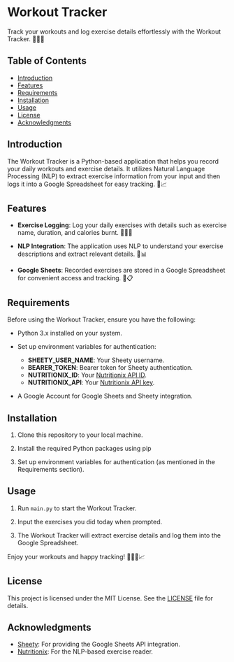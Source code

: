 # Workout Tracker

Track your workouts and log exercise details effortlessly with the Workout Tracker. 💪🏋️‍♀️

## Table of Contents

- [Introduction](#introduction)
- [Features](#features)
- [Requirements](#requirements)
- [Installation](#installation)
- [Usage](#usage)
- [License](#license)
- [Acknowledgments](#acknowledgments)

## Introduction

The Workout Tracker is a Python-based application that helps you record your daily workouts and exercise details. It utilizes Natural Language Processing (NLP) to extract exercise information from your input and then logs it into a Google Spreadsheet for easy tracking. 📝📈

## Features

- **Exercise Logging**: Log your daily exercises with details such as exercise name, duration, and calories burnt. 🏃‍♀️🔥

- **NLP Integration**: The application uses NLP to understand your exercise descriptions and extract relevant details. 🧠📊

- **Google Sheets**: Recorded exercises are stored in a Google Spreadsheet for convenient access and tracking. 📅📋

## Requirements

Before using the Workout Tracker, ensure you have the following:

- Python 3.x installed on your system.

- Set up environment variables for authentication:
   - **SHEETY_USER_NAME**: Your Sheety username.
   - **BEARER_TOKEN**: Bearer token for Sheety authentication.
   - **NUTRITIONIX_ID**: Your [Nutritionix API ID](https://www.nutritionix.com/business/api).
   - **NUTRITIONIX_API**: Your [Nutritionix API key](https://www.nutritionix.com/business/api).

- A Google Account for Google Sheets and Sheety integration.

## Installation

1. Clone this repository to your local machine.

2. Install the required Python packages using pip

3. Set up environment variables for authentication (as mentioned in the Requirements section).

## Usage

1. Run `main.py` to start the Workout Tracker.

2. Input the exercises you did today when prompted.

3. The Workout Tracker will extract exercise details and log them into the Google Spreadsheet.

Enjoy your workouts and happy tracking! 💪🏋️‍♀️📈

## License

This project is licensed under the MIT License. See the [LICENSE](LICENSE) file for details.

## Acknowledgments

- [Sheety](https://sheety.co/): For providing the Google Sheets API integration.
- [Nutritionix](https://www.nutritionix.com/business/api): For the NLP-based exercise reader.



